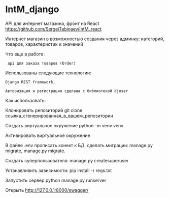 # IntM_django

API для интернет магазина, фронт на React https://github.com/SergeiTabinaev/IntM_react

Интернет магазин в возможностью создания через админку: категорий, товаров, характеристик и значений

Что еще в работе: 
  
     api для заказа товаров (Order)

Использованы следующие технологии: 

    Django REST framework,
    
    Авторизация и регистрация сделана с библиотекой djoser

Как использовать:

Клонировать репозиторий git clone ссылка_сгенерированная_в_вашем_репозитории

Создать виртуальное окружение python -m venv venv

Активировать виртуальное окружение

В файле .env прописать конект к БД. сделать миграции: manage.py migrate, manage.py migrate.

Cоздать суперпользователя: manage.py createsuperuser

Устанавливить зависимости: pip install -r reqs.txt

Запустить сервер python manage.py runserver

Открыть http://127.0.0.1:8000/swagger/

